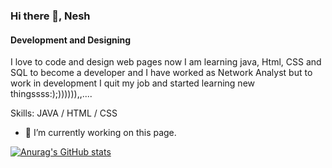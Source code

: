 ### Hi there 👋, Nesh
#### Development and Designing

 I love to code and design web pages now I am learning java, Html, CSS and SQL to become a developer and I have worked as Network Analyst but to work in development I quit my job and started learning new thingssss:);)))))),,....

Skills: JAVA / HTML / CSS

- 🔭 I’m currently working on this page. 

[![Anurag's GitHub stats](https://github-readme-stats.vercel.app/api?username=NeshaviMayilvel)](https://github.com/anuraghazra/github-readme-stats)
